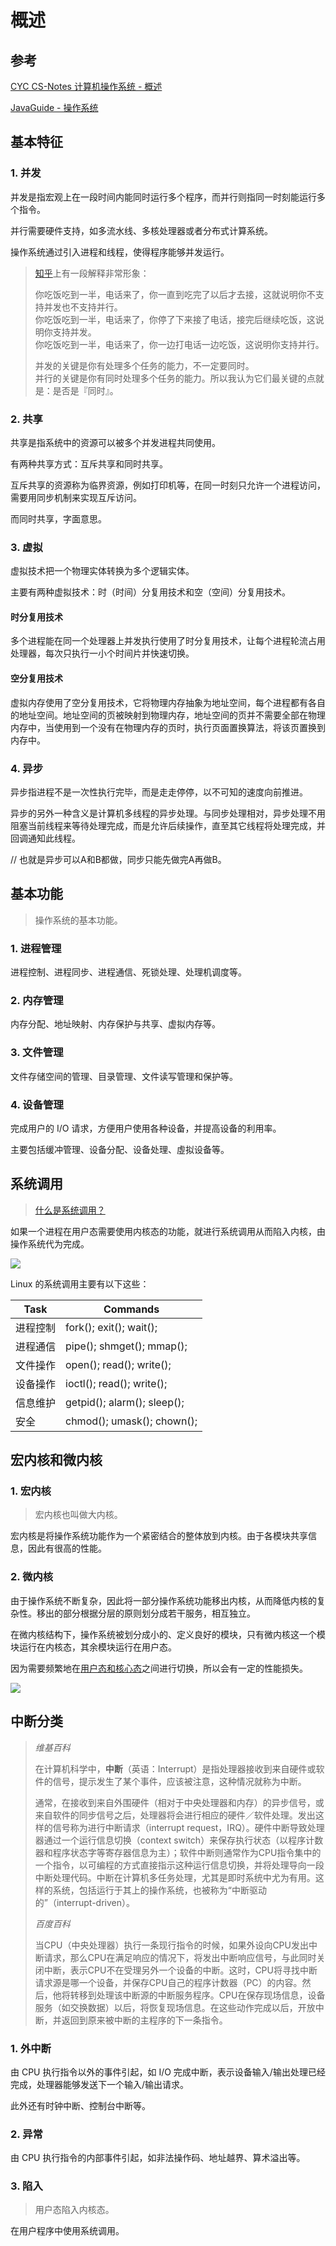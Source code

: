 # 概述

## 参考

[CYC CS-Notes 计算机操作系统 - 概述](http://www.cyc2018.xyz/%E8%AE%A1%E7%AE%97%E6%9C%BA%E5%9F%BA%E7%A1%80/%E6%93%8D%E4%BD%9C%E7%B3%BB%E7%BB%9F%E5%9F%BA%E7%A1%80/%E8%AE%A1%E7%AE%97%E6%9C%BA%E6%93%8D%E4%BD%9C%E7%B3%BB%E7%BB%9F%20-%20%E6%A6%82%E8%BF%B0.html)

[JavaGuide - 操作系统](https://snailclimb.gitee.io/javaguide/#/docs/operating-system/basis)

## 基本特征

### 1. 并发

并发是指宏观上在一段时间内能同时运行多个程序，而并行则指同一时刻能运行多个指令。

并行需要硬件支持，如多流水线、多核处理器或者分布式计算系统。

操作系统通过引入进程和线程，使得程序能够并发运行。

> [知乎](https://www.zhihu.com/question/33515481/answer/58849148)上有一段解释非常形象：
>
> 你吃饭吃到一半，电话来了，你一直到吃完了以后才去接，这就说明你不支持并发也不支持并行。\
> 你吃饭吃到一半，电话来了，你停了下来接了电话，接完后继续吃饭，这说明你支持并发。\
> 你吃饭吃到一半，电话来了，你一边打电话一边吃饭，这说明你支持并行。
>
> 并发的关键是你有处理多个任务的能力，不一定要同时。\
> 并行的关键是你有同时处理多个任务的能力。所以我认为它们最关键的点就是：是否是『同时』。

### 2. 共享

共享是指系统中的资源可以被多个并发进程共同使用。

有两种共享方式：互斥共享和同时共享。

互斥共享的资源称为临界资源，例如打印机等，在同一时刻只允许一个进程访问，需要用同步机制来实现互斥访问。

而同时共享，字面意思。

### 3. 虚拟

虚拟技术把一个物理实体转换为多个逻辑实体。

主要有两种虚拟技术：时（时间）分复用技术和空（空间）分复用技术。

#### 时分复用技术

多个进程能在同一个处理器上并发执行使用了时分复用技术，让每个进程轮流占用处理器，每次只执行一小个时间片并快速切换。

#### 空分复用技术

虚拟内存使用了空分复用技术，它将物理内存抽象为地址空间，每个进程都有各自的地址空间。地址空间的页被映射到物理内存，地址空间的页并不需要全部在物理内存中，当使用到一个没有在物理内存的页时，执行页面置换算法，将该页置换到内存中。

### 4. 异步

异步指进程不是一次性执行完毕，而是走走停停，以不可知的速度向前推进。

异步的另外一种含义是计算机多线程的异步处理。与同步处理相对，异步处理不用阻塞当前线程来等待处理完成，而是允许后续操作，直至其它线程将处理完成，并回调通知此线程。

// 也就是异步可以A和B都做，同步只能先做完A再做B。

## 基本功能

> 操作系统的基本功能。

### 1. 进程管理

进程控制、进程同步、进程通信、死锁处理、处理机调度等。

### 2. 内存管理

内存分配、地址映射、内存保护与共享、虚拟内存等。

### 3. 文件管理

文件存储空间的管理、目录管理、文件读写管理和保护等。

### 4. 设备管理

完成用户的 I/O 请求，方便用户使用各种设备，并提高设备的利用率。

主要包括缓冲管理、设备分配、设备处理、虛拟设备等。

## 系统调用

> [什么是系统调用？](https://snailclimb.gitee.io/javaguide/#/docs/operating-system/basis?id=\_12-%e7%b3%bb%e7%bb%9f%e8%b0%83%e7%94%a8)

如果一个进程在用户态需要使用内核态的功能，就进行系统调用从而陷入内核，由操作系统代为完成。

![](<../../.gitbook/assets/image (43).png>)

Linux 的系统调用主要有以下这些：

| Task | Commands                    |
| ---- | --------------------------- |
| 进程控制 | fork(); exit(); wait();     |
| 进程通信 | pipe(); shmget(); mmap();   |
| 文件操作 | open(); read(); write();    |
| 设备操作 | ioctl(); read(); write();   |
| 信息维护 | getpid(); alarm(); sleep(); |
| 安全   | chmod(); umask(); chown();  |

## 宏内核和微内核

### 1. 宏内核

> 宏内核也叫做大内核。

宏内核是将操作系统功能作为一个紧密结合的整体放到内核。由于各模块共享信息，因此有很高的性能。

### 2. 微内核

由于操作系统不断复杂，因此将一部分操作系统功能移出内核，从而降低内核的复杂性。移出的部分根据分层的原则划分成若干服务，相互独立。

在微内核结构下，操作系统被划分成小的、定义良好的模块，只有微内核这一个模块运行在内核态，其余模块运行在用户态。

因为需要频繁地在[用户态和核心态](https://snailclimb.gitee.io/javaguide/#/docs/operating-system/basis?id=\_12-%e7%b3%bb%e7%bb%9f%e8%b0%83%e7%94%a8)之间进行切换，所以会有一定的性能损失。

![](<../../.gitbook/assets/image (44).png>)



## 中断分类

> _维基百科_
>
> 在计算机科学中，**中断**（英语：Interrupt）是指处理器接收到来自硬件或软件的信号，提示发生了某个事件，应该被注意，这种情况就称为中断。
>
> 通常，在接收到来自外围硬件（相对于中央处理器和内存）的异步信号，或来自软件的同步信号之后，处理器将会进行相应的硬件／软件处理。发出这样的信号称为进行中断请求（interrupt request，IRQ）。硬件中断导致处理器通过一个运行信息切换（context switch）来保存执行状态（以程序计数器和程序状态字等寄存器信息为主）；软件中断则通常作为CPU指令集中的一个指令，以可编程的方式直接指示这种运行信息切换，并将处理导向一段中断处理代码。中断在计算机多任务处理，尤其是即时系统中尤为有用。这样的系统，包括运行于其上的操作系统，也被称为“中断驱动的”（interrupt-driven）。
>
> _百度百科_
>
> 当CPU（中央处理器）执行一条现行指令的时候，如果外设向CPU发出中断请求，那么CPU在满足响应的情况下，将发出中断响应信号，与此同时关闭中断，表示CPU不在受理另外一个设备的中断。这时，CPU将寻找中断请求源是哪一个设备，并保存CPU自己的程序计数器（PC）的内容。然后，他将转移到处理该中断源的中断服务程序。CPU在保存现场信息，设备服务（如交换数据）以后，将恢复现场信息。在这些动作完成以后，开放中断，并返回到原来被中断的主程序的下一条指令。

### 1. 外中断

由 CPU 执行指令以外的事件引起，如 I/O 完成中断，表示设备输入/输出处理已经完成，处理器能够发送下一个输入/输出请求。

此外还有时钟中断、控制台中断等。

### 2. 异常

由 CPU 执行指令的内部事件引起，如非法操作码、地址越界、算术溢出等。

### 3. 陷入

> 用户态陷入内核态。

在用户程序中使用系统调用。
